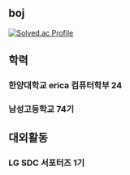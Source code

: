 ## boj
   [![Solved.ac Profile](http://mazassumnida.wtf/api/v2/generate_badge?boj=hi385790)](https://solved.ac/hi385790)

## 학력
### 한양대학교 erica 컴퓨터학부 24
### 남성고등학교 74기

## 대외활동
### LG SDC 서포터즈 1기
